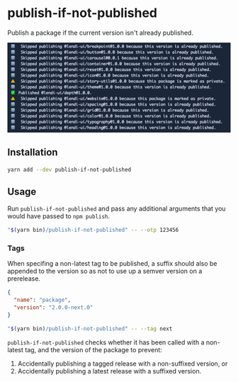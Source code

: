 # publish-if-not-published

Publish a package if the current version isn't already published.

![A list of packages published with publish-if-not-published](https://raw.githubusercontent.com/jameslnewell/publish-if-not-published/master/screenshot.jpg)

## Installation

```bash
yarn add --dev publish-if-not-published
```

## Usage

Run `publish-if-not-published` and pass any additional arguments that you would have passed to `npm publish`.

```bash
"$(yarn bin)/publish-if-not-published" -- --otp 123456
```

### Tags

When specifing a non-latest tag to be published, a suffix should also be appended to the version so as not to use up a semver version on a prerelease.

```json
{
  "name": "package",
  "version": "2.0.0-next.0"
}
```

```bash
"$(yarn bin)/publish-if-not-published" -- --tag next
```

`publish-if-not-published` checks whether it has been called with a non-latest tag, and the version of the package to prevent:

1. Accidentally publishing a tagged release with a non-suffixed version, or 
1. Accidentally publishing a latest release with a suffixed version.
